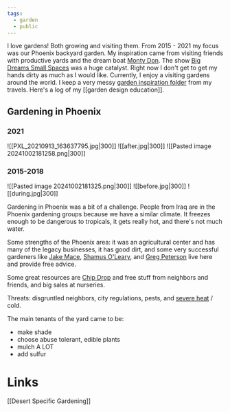```yaml
---
tags:
  - garden
  - public
---
```

I love gardens! Both growing and visiting them. From 2015 - 2021 my focus was our Phoenix backyard garden. My inspiration came from visiting friends with productive yards and the dream boat [Monty Don](https://www.montydon.com/). The show [Big Dreams Small Spaces](https://www.google.com/search?q=big+dreams+small+spaces) was a huge catalyst. Right now I don't get to get my hands dirty as much as I would like. Currently, I enjoy a visiting gardens around the world. I keep a very messy [garden inspiration folder](https://photos.google.com/album/AF1QipNB_Gx8fcjH_DJDszX-XZEyYQE-7yDmw6YR3Cuy) from my travels. Here's a log of my [[garden design education]].
## Gardening in Phoenix
### 2021
![[PXL_20210913_163637795.jpg|300]] ![[after.jpg|300]] 
![[Pasted image 20241002181258.png|300]]
### 2015-2018
![[Pasted image 20241002181325.png|300]]
 ![[before.jpg|300]] ![[during.jpg|300]]

Gardening in Phoenix was a bit of a challenge. People from Iraq are in the Phoenix gardening groups because we have a similar climate. It freezes enough to be dangerous to tropicals, it gets really hot, and there's not much water. 

Some strengths of the Phoenix area: it was an agricultural center and has many of the legacy businesses, it has good dirt, and some very successful gardeners like [Jake Mace](https://youtu.be/rygts1nOn44?t=240), [Shamus O'Leary](https://www.greenlifebyshamusoleary.com/), and [Greg Peterson](https://www.urbanfarm.org/courses-2/faculty/gr/) live here and provide free advice.

Some great resources are [Chip Drop](https://getchipdrop.com/) and free stuff from neighbors and friends, and big sales at nurseries.

Threats: disgruntled neighbors, city regulations, pests, and [severe heat](https://www.azcentral.com/story/news/local/phoenix-weather/2020/09/05/phoenix-august-summer-2020-hottest-history/5729955002/) / cold.

The main tenants of the yard came to be:
- make shade
- choose abuse tolerant, edible plants
- mulch A LOT
- add sulfur

# Links
[[Desert Specific Gardening]]

